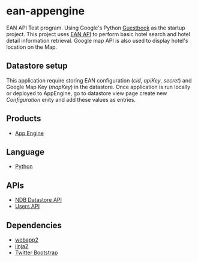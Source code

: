 # ean-appengine

EAN API Test program. Using Google's Python [Guestbook][8] as the startup project. This project uses [EAN API][9] to perform basic hotel search and hotel detail information retrieval. Google map API is also used to display hotel's location on the Map.  

## Datastore setup
This application require storing EAN configuration (_cid_, _apiKey_, _secret_) and Google Map Key (_mapKey_) in the datastore. Once application is run locally or deployed to AppEngine, go to datastore view page create new _Configuration_ enity and add these values as entries. 

## Products
- [App Engine][1]

## Language
- [Python][2]

## APIs
- [NDB Datastore API][3]
- [Users API][4]

## Dependencies
- [webapp2][5]
- [jinja2][6]
- [Twitter Bootstrap][7]

[1]: https://developers.google.com/appengine
[2]: https://python.org
[3]: https://developers.google.com/appengine/docs/python/ndb/
[4]: https://developers.google.com/appengine/docs/python/users/
[5]: http://webapp-improved.appspot.com/
[6]: http://jinja.pocoo.org/docs/
[7]: http://twitter.github.com/bootstrap/
[8]: https://github.com/GoogleCloudPlatform/appengine-guestbook-python
[9]: http://developer.ean.com/docs/
